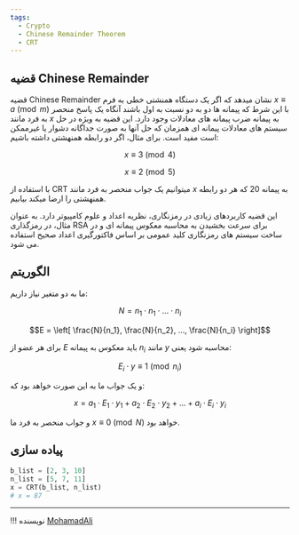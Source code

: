```yaml
---
tags:
  - Crypto
  - Chinese Remainder Theorem
  - CRT
---
```


## قضیه Chinese Remainder

قضیه Chinese Remainder نشان میدهد که اگر یک دستگاه همنشتی خطی به فرم $x\equiv a \pmod{m}$  با این شرط که پیمانه ها دو به دو نسبت به اول باشند آنگاه یک پاسخ منحصر به فرد مانند $x$ به پیمانه ضرب  پیمانه های معادلات وجود دارد.
این قضیه به ویژه در حل سیستم های معادلات پیمانه ای همزمان که حل آنها به صورت جداگانه دشوار یا غیرممکن است مفید است. برای مثال، اگر دو رابطه همنهشتی داشته باشیم:

$$x \equiv 3 \pmod{4}$$

$$x \equiv 2 \pmod{5}$$

با استفاده از CRT میتوانیم یک جواب منحصر به فرد مانند $x$ به پیمانه 20 که هر دو رابطه همنهشتی را ارضا میکند بیابیم.


این قضیه کاربردهای زیادی در رمزنگاری، نظریه اعداد و علوم کامپیوتر دارد. به عنوان مثال، در رمزگذاری RSA برای سرعت بخشیدن به محاسبه معکوس پیمانه ای و در ساخت سیستم های رمزنگاری کلید عمومی بر اساس فاکتورگیری اعداد صحیح استفاده می شود.

## الگوریتم

ما به دو متغیر نیاز داریم:

$$N = n_1 \cdot n_1 \cdot ... \cdot n_i$$

$$E = \left[ \frac{N}{n_1}, \frac{N}{n_2}, ..., \frac{N}{n_i} \right]$$

برای هر عضو از $E$ باید معکوس به پیمانه $n_i$ مانند $y$ محاسبه شود یعنی:

$$E_i \cdot y \equiv 1 \pmod{n_i}$$

و یک جواب ما به این صورت خواهد بود که:

$$x =  a_1 \cdot E_1 \cdot y_1 + a_2 \cdot E_2 \cdot y_2 + ... + a_i \cdot E_i \cdot y_i$$
 
و  جواب منحصر به فرد ما $x \equiv 0 \pmod{N}$ خواهد بود.


## پیاده سازی

```py linenums="1" title="example.sage"
b_list = [2, 3, 10]
n_list = [5, 7, 11]
x = CRT(b_list, n_list)
# x = 87
```

--- 

!!! نویسنده
    [MohamadAli](https://github.com/w0h4w4d4li)